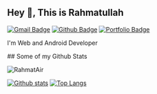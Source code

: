 ## Hey 👋, This is Rahmatullah
[![Gmail Badge](https://img.shields.io/badge/-royale.best09@gmail.com-c14438?style=flat&logo=Gmail&logoColor=white&link=mailto:royale.best09@gmail.com)](mailto:royale.best09@gmail.com) [![Github Badge](https://img.shields.io/badge/-RahmatAir-grey?style=flat&logo=github&logoColor=white&link=https://github.com/RahmatAir/)](https://www.github.com/RahmatAir/) [![Portfolio Badge](https://img.shields.io/badge/portfolio-web-blue?style=flat&link=https://dasar-d88f3.web.app//)](https://dasar-d88f3.web.app//) <p align='left'> I'm Web and Android Developer
 </p>
## Some of my Github Stats
<p align=left> <img src=https://komarev.com/ghpvc/?username=RahmatAir alt=RahmatAir /> </p>

[![Github stats](https://github-readme-stats.vercel.app/api?username=Rahmat-Air&show_icons=true&include_all_commits=true)](https://github.com/Rahmat-Air/github-readme-stats)
[![Top Langs](https://github-readme-stats.vercel.app/api/top-langs/?username=Rahmat-Air&layout=compact)](https://github.com/Rahmat-Air/github-readme-stats)
